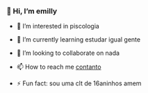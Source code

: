 ### 👋 Hi, I’m emilly ###
- 👀 I’m interested in piscologia
- 🌱 I’m currently learning estudar igual gente
- 💞️ I’m looking to collaborate on nada
- 📫 How to reach me [contanto](emilly.landolfi.emilly.santos@escola.pr.gov.br)

- ⚡ Fun fact: sou uma clt de 16aninhos amem

<!---
aquelaemilly/aquelaemilly is a ✨ special ✨ repository because its `README.md` (this file) appears on your GitHub profile.
You can click the Preview link to take a look at your changes.
--->
